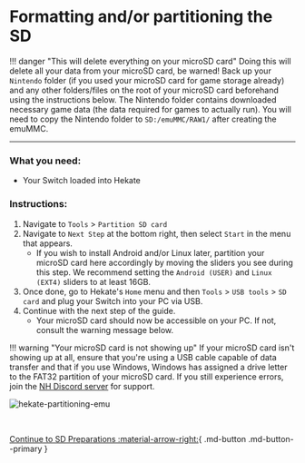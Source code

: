 # Formatting and/or partitioning the SD

!!! danger "This will delete everything on your microSD card"
	Doing this will delete all your data from your microSD card, be warned! Back up your `Nintendo` folder (if you used your microSD card for game storage already) and any other folders/files on the root of your microSD card beforehand using the instructions below.
    The Nintendo folder contains downloaded necessary game data (the data required for games to actually run). You will need to copy the Nintendo folder to `SD:/emuMMC/RAW1/` after creating the emuMMC.

-----

### **What you need:**

- Your Switch loaded into Hekate

### **Instructions:**

1. Navigate to `Tools` > `Partition SD card`
2. Navigate to `Next Step` at the bottom right, then select `Start` in the menu that appears.
    - If you wish to install Android and/or Linux later, partition your microSD card here accordingly by moving the sliders you see during this step. We recommend setting the `Android (USER)` and `Linux (EXT4)` sliders to at least 16GB.
3. Once done, go to Hekate's `Home` menu and then `Tools` > `USB tools` > `SD card` and plug your Switch into your PC via USB.
4. Continue with the next step of the guide.
    - Your microSD card should now be accessible on your PC. If not, consult the warning message below.

!!! warning "Your microSD card is not showing up"
    If your microSD card isn't showing up at all, ensure that you're using a USB cable capable of data transfer and that if you use Windows, Windows has assigned a drive letter to the FAT32 partition of your microSD card. If you still experience errors, join the <a href="https://discord.gg/C29hYvh" target="_blank">NH Discord server</a> for support.

![hekate-partitioning-emu](img/hekate-partitioning-sys.png)

&nbsp;

[Continue to SD Preparations :material-arrow-right:](sd_preparation.md){ .md-button .md-button--primary }
